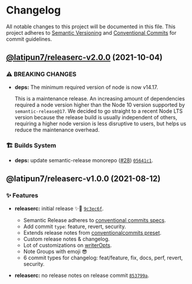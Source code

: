 # Changelog

All notable changes to this project will be documented in this file.
This project adheres to [Semantic Versioning](https://semver.org) and [Conventional Commits](https://www.conventionalcommits.org) for commit guidelines.

## [@latipun7/releaserc-v2.0.0](https://github.com/latipun7/library/compare/@latipun7/releaserc@1.0.0...@latipun7/releaserc@2.0.0) (2021-10-04)

### ⚠ BREAKING CHANGES

- **deps:** The minimum required version of node is now v14.17.

  This is a maintenance release. An increasing amount of dependencies
  required a node version higher than the Node 10 version supported by
  `semantic-release@17`. We decided to go straight to a recent Node LTS
  version because the release build is usually independent of others,
  requiring a higher node version is less disruptive to users, but helps us
  reduce the maintenance overhead.

### 🏗️ Builds System

- **deps:** update semantic-release monorepo ([#28](https://github.com/latipun7/library/issues/28)) [`05641c1`](https://github.com/latipun7/library/commit/05641c1bdbf00dfb650c152c2d88c48afcb2dfdb).

## @latipun7/releaserc-v1.0.0 (2021-08-12)

### ✨ Features

- **releaserc:** initial release ✨🚀 [`9c3ec6f`](https://github.com/latipun7/library/commit/9c3ec6fe883a83abe4f7413916b21a6cc7ff2afb).

  - Semantic Release adheres to [conventional commits specs](https://www.conventionalcommits.org/en/v1.0.0/#specification).
  - Add commit `type`: feature, revert, security.
  - Extends release notes from [conventionalcommits preset](https://github.com/conventional-changelog/conventional-changelog/tree/master/packages/conventional-changelog-conventionalcommits).
  - Custom release notes & changelog.
  - Lot of customizations on [writerOpts](https://github.com/conventional-changelog/conventional-changelog/tree/master/packages/conventional-changelog-writer#options).
  - Note Groups with emoji 😎
  - 6 commit types for changelog: feat/feature, fix, docs, perf, revert, security.

- **releaserc:** no release notes on release commit [`853799a`](https://github.com/latipun7/library/commit/853799aafb3ca24cbca455059b478d43dbc0f30f).

